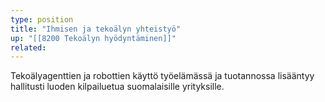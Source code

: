 ```yaml
---
type: position
title: "Ihmisen ja tekoälyn yhteistyö"
up: "[[8200 Tekoälyn hyödyntäminen]]"
related:
---
```


Tekoälyagenttien ja robottien käyttö työelämässä ja tuotannossa lisääntyy hallitusti luoden kilpailuetua suomalaisille yrityksille.